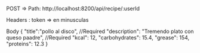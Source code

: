 POST => Path: http://localhost:8200/api/recipe/:userId

Headers : token => en minusculas

Body
{
    "title":"pollo al disco", //Required
    "description": "Tremendo plato con queso paadre", //Required
    "kcal": 12,
    "carbohydrates": 15.4,
    "grease": 154,
    "proteins": 12.3
}